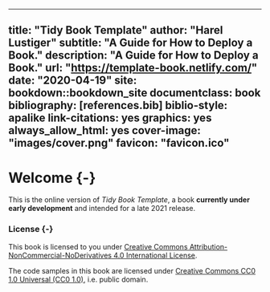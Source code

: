 
--- 
title: "Tidy Book Template"
author: "Harel Lustiger"
subtitle: "A Guide for How to Deploy a Book."
description: "A Guide for How to Deploy a Book."
url: "https://template-book.netlify.com/"
date: "2020-04-19"
site: bookdown::bookdown_site
documentclass: book
bibliography: [references.bib]
biblio-style: apalike
link-citations: yes
graphics: yes
always_allow_html: yes
cover-image: "images/cover.png"
favicon: "favicon.ico"
---

<!--

https://bookdown.org/yihui/bookdown/html.html

---
title: "An Awesome Book"
author: "John Smith"
description: "This book introduces the ABC theory, and ..."
url: 'https\://bookdown.org/john/awesome/'
github-repo: "john/awesome"
cover-image: "images/cover.png"
apple-touch-icon: "touch-icon.png"
apple-touch-icon-size: 120
favicon: "favicon.ico"
---

-->

<!--

Springer book structure
https://www.springer.com/gp/authors-editors/book-authors-editors/resources-guidelines/book-manuscript-guidelines/book-structure/5640
-->

 

# Welcome {-}

This is the online version of _Tidy Book Template_, a book
**currently under early development** and intended for a late 2021 release.

### License {-}

This book is licensed to you under [Creative Commons
Attribution-NonCommercial-NoDerivatives 4.0 International
License](http://creativecommons.org/licenses/by-nc-nd/4.0/).

The code samples in this book are licensed under [Creative Commons CC0 1.0
Universal (CC0 1.0)](https://creativecommons.org/publicdomain/zero/1.0/), i.e.
public domain.



